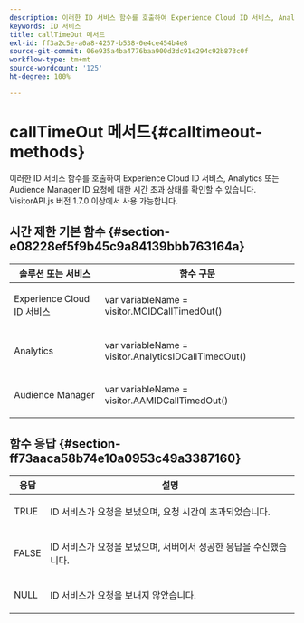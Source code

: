 ```yaml
---
description: 이러한 ID 서비스 함수를 호출하여 Experience Cloud ID 서비스, Analytics 또는 Audience Manager ID 요청에 대한 시간 초과 상태를 확인할 수 있습니다. VisitorAPI.js 버전 1.7.0 이상에서 사용 가능합니다.
keywords: ID 서비스
title: callTimeOut 메서드
exl-id: ff3a2c5e-a0a8-4257-b538-0e4ce454b4e8
source-git-commit: 06e935a4ba4776baa900d3dc91e294c92b873c0f
workflow-type: tm+mt
source-wordcount: '125'
ht-degree: 100%

---
```


# callTimeOut 메서드{#calltimeout-methods}

이러한 ID 서비스 함수를 호출하여 Experience Cloud ID 서비스, Analytics 또는 Audience Manager ID 요청에 대한 시간 초과 상태를 확인할 수 있습니다. VisitorAPI.js 버전 1.7.0 이상에서 사용 가능합니다.

## 시간 제한 기본 함수 {#section-e08228ef5f9b45c9a84139bbb763164a}

<table id="table_B3ACE584B3224D838070D32A8462EF28"> 
 <thead> 
  <tr> 
   <th colname="col1" class="entry"> 솔루션 또는 서비스 </th> 
   <th colname="col2" class="entry"> 함수 구문 </th> 
  </tr> 
 </thead>
 <tbody> 
  <tr> 
   <td colname="col1"> <p>Experience Cloud ID 서비스 </p> </td> 
   <td colname="col2"> <p> <span class="codeph">var <span class="varname"> variableName</span> = visitor.MCIDCallTimedOut()</span> </p> </td> 
  </tr> 
  <tr> 
   <td colname="col1"> <p> <span class="keyword"> Analytics</span> </p> </td> 
   <td colname="col2"> <p> <span class="codeph">var <span class="varname"> variableName</span> = visitor.AnalyticsIDCallTimedOut()</span> </p> </td> 
  </tr> 
  <tr> 
   <td colname="col1"> <p> <span class="keyword"> Audience Manager</span> </p> </td> 
   <td colname="col2"> <p> <span class="codeph">var <span class="varname"> variableName</span> = visitor.AAMIDCallTimedOut()</span> </p> </td> 
  </tr> 
 </tbody> 
</table>

## 함수 응답 {#section-ff73aaca58b74e10a0953c49a3387160}

<table id="table_5D08A5DD6FD04F94818B0E8B790D3136"> 
 <thead> 
  <tr> 
   <th colname="col1" class="entry"> 응답 </th> 
   <th colname="col2" class="entry"> 설명 </th> 
  </tr> 
 </thead>
 <tbody> 
  <tr> 
   <td colname="col1"> <p> <span class="codeph"> TRUE</span> </p> </td> 
   <td colname="col2"> <p>ID 서비스가 요청을 보냈으며, 요청 시간이 초과되었습니다. </p> </td> 
  </tr> 
  <tr> 
   <td colname="col1"> <p> <span class="codeph"> FALSE</span> </p> </td> 
   <td colname="col2"> <p>ID 서비스가 요청을 보냈으며, 서버에서 성공한 응답을 수신했습니다. </p> </td> 
  </tr> 
  <tr> 
   <td colname="col1"> <p> <span class="codeph"> NULL</span> </p> </td> 
   <td colname="col2"> <p>ID 서비스가 요청을 보내지 않았습니다. </p> </td> 
  </tr> 
 </tbody> 
</table>
